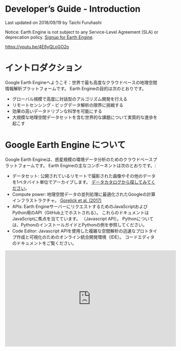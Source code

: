 # Developer’s Guide - Introduction
Last updated on 2018/09/19 by Taichi Furuhashi

Notice: Earth Engine is not subject to any Service-Level Agreement (SLA) or deprecation policy. [Signup for Earth Engine](https://signup.earthengine.google.com/). 

https://youtu.be/4E6yQLoGO2o

# イントロダクション
Google Earth Engineへようこそ：世界で最も高度なクラウドベースの地理空間情報解析プラットフォームです。 Earth Engineの目的は次のとおりです。
* グローバル規模で高度に対話型のアルゴリズム開発を行える
* リモートセンシング・ビッグデータ解析の限界に挑戦する
* 効果の高いデータドリブンな科学を可能にする
* 大規模な地理空間データセットを含む世界的な課題について実質的な進歩を起こす

# Google Earth Engine について
Google Earth Engineは、惑星規模の環境データ分析のためのクラウドベースプラットフォームです。 Earth Engineの主なコンポーネントは次のとおりです。:
* データセット: 公開されているリモートで撮影された画像やその他のデータを1ペタバイト単位でアーカイブします。 [データカタログから探してみてください](https://developers.google.com/earth-engine/datasets/)。
* Compute power: 地理空間データの並列処理に最適化されたGoogleの計算インフラストラクチャ。 [Gorelick et al. (2017)](http://www.sciencedirect.com/science/article/pii/S0034425717302900)
* APIs: Earth EngineサーバーにリクエストするためのJavaScriptおよびPython用のAPI（GitHub上でホストされる）。 これらのドキュメントはJavaScriptに焦点を当てています。 （Javascript API）。 Pythonについては、PythonのインストールガイドとPythonの例を参照してください。
* Code Editor: Javascript APIを使用した複雑な空間解析の迅速なプロトタイプ作成と可視化のためのオンライン統合開発環境（IDE）。 コードエディタのドキュメントをご覧ください。

<iframe width="560" height="315" src="https://www.youtube.com/embed/4E6yQLoGO2o" frameborder="0" allow="accelerometer; autoplay; encrypted-media; gyroscope; picture-in-picture" allowfullscreen></iframe>
